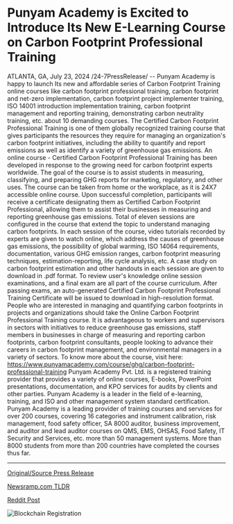 # Punyam Academy is Excited to Introduce Its New E-Learning Course on Carbon Footprint Professional Training

ATLANTA, GA, July 23, 2024 /24-7PressRelease/ -- Punyam Academy is happy to launch Its new and affordable series of Carbon Footprint Training online courses like carbon footprint professional training, carbon footprint and net-zero implementation, carbon footprint project implementer training, ISO 14001 introduction implementation training, carbon footprint management and reporting training, demonstrating carbon neutrality training, etc. about 10 demanding courses. The Certified Carbon Footprint Professional Training is one of them globally recognized training course that gives participants the resources they require for managing an organization's carbon footprint initiatives, including the ability to quantify and report emissions as well as identify a variety of greenhouse gas emissions.  An online course - Certified Carbon Footprint Professional Training has been developed in response to the growing need for carbon footprint experts worldwide. The goal of the course is to assist students in measuring, classifying, and preparing GHG reports for marketing, regulatory, and other uses. The course can be taken from home or the workplace, as it is 24X7 accessible online course. Upon successful completion, participants will receive a certificate designating them as Certified Carbon Footprint Professional, allowing them to assist their businesses in measuring and reporting greenhouse gas emissions.  Total of eleven sessions are configured in the course that extend the topic to understand managing carbon footprints. In each session of the course, video tutorials recorded by experts are given to watch online, which address the causes of greenhouse gas emissions, the possibility of global warming, ISO 14064 requirements, documentation, various GHG emission ranges, carbon footprint measuring techniques, estimation-reporting, life cycle analysis, etc. A case study on carbon footprint estimation and other handouts in each session are given to download in .pdf format. To review user's knowledge online session examinations, and a final exam are all part of the course curriculum. After passing exams, an auto-generated Certified Carbon Footprint Professional Training Certificate will be issued to download in high-resolution format.   People who are interested in managing and quantifying carbon footprints in projects and organizations should take the Online Carbon Footprint Professional Training course. It is advantageous to workers and supervisors in sectors with initiatives to reduce greenhouse gas emissions, staff members in businesses in charge of measuring and reporting carbon footprints, carbon footprint consultants, people looking to advance their careers in carbon footprint management, and environmental managers in a variety of sectors. To know more about the course, visit here: https://www.punyamacademy.com/course/ghg/carbon-footprint-professional-training  Punyam Academy Pvt. Ltd. is a registered training provider that provides a variety of online courses, E-books, PowerPoint presentations, documentation, and KPO services for audits by clients and other parties. Punyam Academy is a leader in the field of e-learning, training, and ISO and other management system standard certification. Punyam Academy is a leading provider of training courses and services for over 200 courses, covering 16 categories and instrument calibration, risk management, food safety officer, SA 8000 auditor, business improvement, and auditor and lead auditor courses on QMS, EMS, OHSAS, Food Safety, IT Security and Services, etc. more than 50 management systems. More than 8000 students from more than 200 countries have completed the courses thus far. 

---

[Original/Source Press Release](https://www.24-7pressrelease.com/press-release/512736/punyam-academy-is-excited-to-introduce-its-new-e-learning-course-on-carbon-footprint-professional-training)
                    

[Newsramp.com TLDR](None) 



[Reddit Post](https://www.reddit.com/r/newsramp/comments/1eac0py/punyam_academy_launches_certified_carbon/) 



![Blockchain Registration](https://cdn.newsramp.app/24-7PressRelease/qrcode/247/23/dash5eWK.webp)